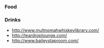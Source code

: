 ### Food


### Drinks
* http://www.multnomahwhiskeylibrary.com/
* http://teardroplounge.com/
* http://www.baileystaproom.com/
